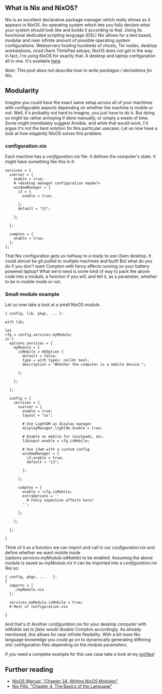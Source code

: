 ## What is Nix and NixOS?
Nix is an excellent declarative package manager which really shines as it
appears in NixOS. An operating system which lets you fully declare what your
system should look like and builds it according to that. Using its functional
dedicated scripting language (DSL) Nix allows for a text based, modular and
near infinite amount of possible operating system configurations. Webservers
hosting hundreds of vhosts, Tor nodes, desktop workstations, *riced* i3wm
ThinkPad setups, NixOS does not get in the way.  In fact, I'm using NixOS for
exactly that. A desktop and laptop configuration all in one. It's available
[here](https://github.com/fuerbringer/nixfiles).

*Note: This post does not describe how to write packages / derivations for Nix.*

## Modularity
Imagine you could have the exact same setup across all of your machines with
configurable aspects depending on whether the machine is mobile or not. Well,
it's probably not hard to imagine, you just have to do it. But doing so might
be rather annoying if done manually, or simply a waste of time. Some might
immidiately suggest Ansible, and while that would work, I'd argue it's not the
best solution for this particular usecase. Let us now have a look at how
elagantly NixOS solves this problem.
### configuration.nix
Each machine has a *configuration.nix* file. It defines the computer's state.
It might have something like this in it:

```
services = {
  xserver = {
    enable = true;
    # <desktop manager configuration maybe?>
    windowManager = {
      i3 = {
        enable = true;

      };
      default = "i3";

    };

  };

  compton = {
    enable = true;
  };
};
```

That Nix configuration gets us halfway to a ready to use i3wm desktop. It could
almost be *git pull*ed to multiple machines and built! But what do you do if
you don't want Compton with fancy effects running on your battery powered
laptop? What we'd need is some kind of way to pack the above code into a
module, a function if you will, and tell it, as a parameter, whether to be in
mobile mode or not.

### Small module example

Let us now take a look at a small NixOS module.

```
{ config, lib, pkgs, ... }:

with lib; 

let
cfg = config.services.myModule;
in {
  options.services = {
    myModule = {
      isMobile = mkOption {
        default = false;
        type = with types; nullOr bool;
        description = "Whether the computer is a mobile device.";

      };

    };

  };

  config = {
    services = {
      xserver = {
        enable = true;
        layout = "us";

        # Use LightDM as display manager
        displayManager.lightdm.enable = true;

        # Enable on mobile for touchpads, etc.
        libinput.enable = cfg.isMobile;

        # Use i3wm with a custom config
        windowManager = {
          i3.enable = true;
          default = "i3";

        };

      };

      compton = {
        enable = !cfg.isMobile;
        extraOptions = ''
          # Fancy expensive effects here!
        '';

      };

    };

  };

}
```

Think of it as a function we can import and call in our *configuration.nix* and
define whether we want mobile mode (*options.services.myModule.isMobile*) to be
enabled. Assuming the above module is saved as *myModule.nix* it can be
imported into a *configuration.nix* like so:

```
{ config, pkgs, ...   }:
{
  imports = [
    ./myModule.nix
  ];

  services.myModule.isMobile = true;
  # Rest of configuration.nix

}
```

And that's it! Another *configuration.nix* for your desktop computer with
*isMobile* set to *false* would disable Compton accordingly. As already
mentioned, this allows for near infinite flexibility. With a bit more Nix
language knowledge you could go on to dynamically generating differing */etc*
configuration files depending on the module parameters.

If you need a complete example for this use case take a look at my
[nixfiles](https://github.com/fuerbringer/nixfiles)!

## Further reading
- [NixOS Manual, "Chapter 34. Writing NixOS
  Modules"](https://nixos.org/nixos/manual/index.html#sec-writing-modules)
- [Nix Pills, "Chapter 4. The Basics of the
  Language"](https://nixos.org/nixos/nix-pills/basics-of-language.html)
